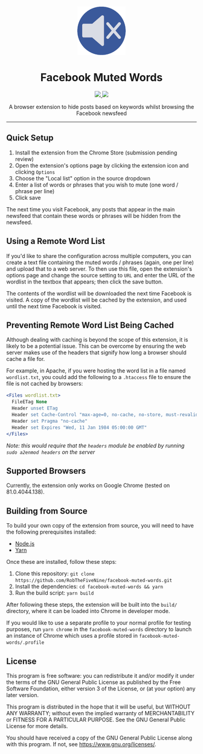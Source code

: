 <p align="center"><img src="https://github.com/RobTheFiveNine/facebook-muted-words/blob/master/images/icon-128.png?raw=true" /></p>

<h1 align="center">Facebook Muted Words</h1>
<p align="center">
    <a href="https://github.com/RobTheFiveNine/facebook-muted-words/actions?query=workflow%3Abuild+branch%3Amaster"><img src="https://github.com/RobTheFiveNine/facebook-muted-words/workflows/build/badge.svg?branch=master" />
    <a href="https://coveralls.io/github/RobTheFiveNine/facebook-muted-words?branch=master"><img src="https://coveralls.io/repos/github/RobTheFiveNine/facebook-muted-words/badge.svg?branch=master" /></a>
</p>

<p align="center">
  A browser extension to hide posts based on keywords whilst browsing the Facebook newsfeed
</p>

<hr>

Quick Setup
-----------
1. Install the extension from the Chrome Store (submission pending review)
2. Open the extension's options page by clicking the extension icon and clicking `Options`
3. Choose the "Local list" option in the source dropdown
4. Enter a list of words or phrases that you wish to mute (one word / phrase per line)
5. Click save

The next time you visit Facebook, any posts that appear in the main newsfeed that contain these words or phrases will be hidden from the newsfeed.

Using a Remote Word List
------------------------
If you'd like to share the configuration across multiple computers, you can create a text file containing the muted words / phrases (again, one per line) and upload that to a web server. To then use this file, open the extension's options page and change the source setting to `URL` and enter the URL of the wordlist in the textbox that appears; then click the save button.

The contents of the wordlist will be downloaded the next time Facebook is visited. A copy of the wordlist will be cached by the extension, and used until the next time Facebook is visited.

Preventing Remote Word List Being Cached
----------------------------------------
Although dealing with caching is beyond the scope of this extension, it is likely to be a potential issue. This can be overcome by ensuring the web server makes use of the headers that signify how long a browser should cache a file for.

For example, in Apache, if you were hosting the word list in a file named `wordlist.txt`, you could add the following to a `.htaccess` file to ensure the file is not cached by browsers:

```apache
<Files wordlist.txt>
  FileETag None
  Header unset ETag
  Header set Cache-Control "max-age=0, no-cache, no-store, must-revalidate"
  Header set Pragma "no-cache"
  Header set Expires "Wed, 11 Jan 1984 05:00:00 GMT"
</Files>
```

*Note: this would require that the `headers` module be enabled by running `sudo a2enmod headers` on the server*

Supported Browsers
------------------
Currently, the extension only works on Google Chrome (tested on 81.0.4044.138).

Building from Source
--------------------
To build your own copy of the extension from source, you will need to have the following prerequisites installed:

- [Node.js](https://nodejs.org/en/)
- [Yarn](https://yarnpkg.com/)

Once these are installed, follow these steps:

1. Clone this repository: `git clone https://github.com/RobTheFiveNine/facebook-muted-words.git`
2. Install the dependencies: `cd facebook-muted-words && yarn`
3. Run the build script: `yarn build`

After following these steps, the extension will be built into the `build/` directory, where it can be loaded into Chrome in developer mode.

If you would like to use a separate profile to your normal profile for testing purposes, run `yarn chrome` in the `facebook-muted-words` directory to launch an instance of Chrome which uses a profile stored in `facebook-muted-words/.profile`

License
-------
This program is free software: you can redistribute it and/or modify it under the terms of the GNU General Public License as published by the Free Software Foundation, either version 3 of the License, or (at your option) any later version.

This program is distributed in the hope that it will be useful, but WITHOUT ANY WARRANTY; without even the implied warranty of MERCHANTABILITY or FITNESS FOR A PARTICULAR PURPOSE.  See the GNU General Public License for more details.

You should have received a copy of the GNU General Public License along with this program.  If not, see <https://www.gnu.org/licenses/>.

